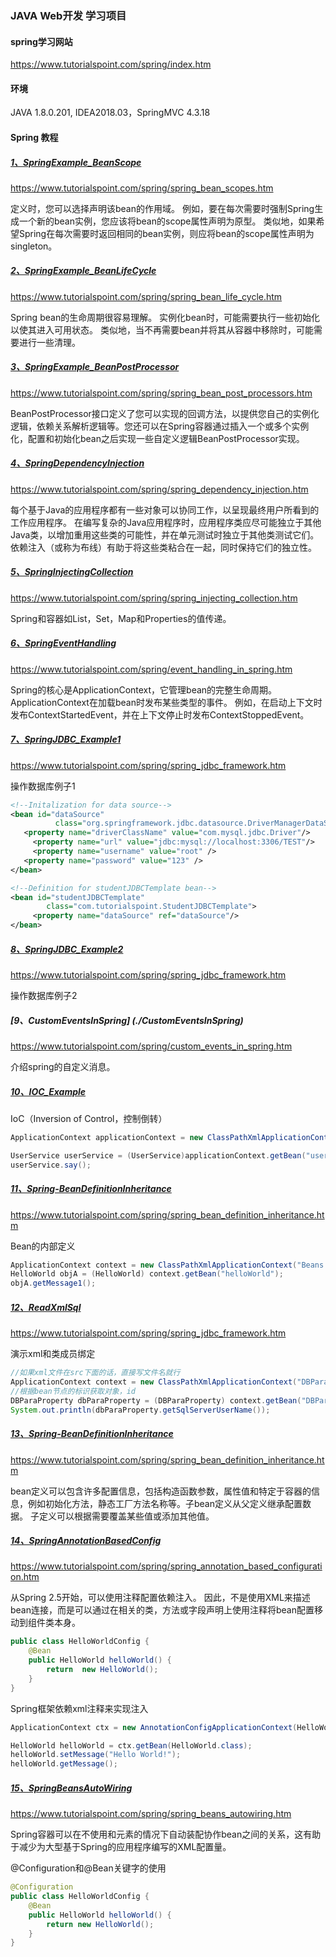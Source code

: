 

### JAVA Web开发 学习项目


#### spring学习网站

https://www.tutorialspoint.com/spring/index.htm


#### 环境

JAVA 1.8.0.201, IDEA2018.03，SpringMVC 4.3.18


#### Spring 教程


##### [1、SpringExample_BeanScope](./SpringExample_BeanScope)

https://www.tutorialspoint.com/spring/spring_bean_scopes.htm

定义<bean>时，您可以选择声明该bean的作用域。 例如，要在每次需要时强制Spring生成一个新的bean实例，您应该将bean的scope属性声明为原型。 类似地，如果希望Spring在每次需要时返回相同的bean实例，则应将bean的scope属性声明为singleton。


##### [2、SpringExample_BeanLifeCycle](./SpringExample_BeanLifeCycle)

https://www.tutorialspoint.com/spring/spring_bean_life_cycle.htm

Spring bean的生命周期很容易理解。 实例化bean时，可能需要执行一些初始化以使其进入可用状态。 类似地，当不再需要bean并将其从容器中移除时，可能需要进行一些清理。

##### [3、SpringExample_BeanPostProcessor](./SpringExample_BeanPostProcessor)

https://www.tutorialspoint.com/spring/spring_bean_post_processors.htm

BeanPostProcessor接口定义了您可以实现的回调方法，以提供您自己的实例化逻辑，依赖关系解析逻辑等。您还可以在Spring容器通过插入一个或多个实例化，配置和初始化bean之后实现一些自定义逻辑BeanPostProcessor实现。

##### [4、SpringDependencyInjection](./SpringDependencyInjection)

https://www.tutorialspoint.com/spring/spring_dependency_injection.htm

每个基于Java的应用程序都有一些对象可以协同工作，以呈现最终用户所看到的工作应用程序。 在编写复杂的Java应用程序时，应用程序类应尽可能独立于其他Java类，以增加重用这些类的可能性，并在单元测试时独立于其他类测试它们。 依赖注入（或称为布线）有助于将这些类粘合在一起，同时保持它们的独立性。


##### [5、SpringInjectingCollection](./SpringInjectingCollection)

https://www.tutorialspoint.com/spring/spring_injecting_collection.htm

Spring和容器如List，Set，Map和Properties的值传递。


##### [6、SpringEventHandling](./SpringEventHandling)

https://www.tutorialspoint.com/spring/event_handling_in_spring.htm

Spring的核心是ApplicationContext，它管理bean的完整生命周期。  ApplicationContext在加载bean时发布某些类型的事件。 例如，在启动上下文时发布ContextStartedEvent，并在上下文停止时发布ContextStoppedEvent。

##### [7、SpringJDBC_Example1](./SpringJDBC_Example)

https://www.tutorialspoint.com/spring/spring_jdbc_framework.htm

操作数据库例子1

```xml
<!--Initalization for data source-->
<bean id="dataSource"
          class="org.springframework.jdbc.datasource.DriverManagerDataSource">
   <property name="driverClassName" value="com.mysql.jdbc.Driver"/>
     <property name="url" value="jdbc:mysql://localhost:3306/TEST"/>
     <property name="username" value="root" />
   <property name="password" value="123" />
</bean>

<!--Definition for studentJDBCTemplate bean-->
<bean id="studentJDBCTemplate"
        class="com.tutorialspoint.StudentJDBCTemplate">
     <property name="dataSource" ref="dataSource"/>
</bean>
```

##### [8、SpringJDBC_Example2](./SpringJDBC_Example2)

https://www.tutorialspoint.com/spring/spring_jdbc_framework.htm

操作数据库例子2

##### [9、CustomEventsInSpring] (./CustomEventsInSpring)

https://www.tutorialspoint.com/spring/custom_events_in_spring.htm

介绍spring的自定义消息。


##### [10、IOC_Example](./IOC_Example)

IoC（Inversion of Control，控制倒转）

```java
ApplicationContext applicationContext = new ClassPathXmlApplicationContext("applicationContext.xml");

UserService userService = (UserService)applicationContext.getBean("userService");
userService.say();
```
##### [11、Spring-BeanDefinitionInheritance](./Spring-BeanDefinitionInheritance)

https://www.tutorialspoint.com/spring/spring_bean_definition_inheritance.htm

Bean的内部定义

```java
ApplicationContext context = new ClassPathXmlApplicationContext("Beans.xml");
HelloWorld objA = (HelloWorld) context.getBean("helloWorld");
objA.getMessage1();
```

##### [12、ReadXmlSql](./ReadXmlSql)

https://www.tutorialspoint.com/spring/spring_jdbc_framework.htm

演示xml和类成员绑定

```java
//如果xml文件在src下面的话，直接写文件名就行
ApplicationContext context = new ClassPathXmlApplicationContext("DBParaProperty.xml");
//根据bean节点的标识获取对象，id
DBParaProperty dbParaProperty = (DBParaProperty) context.getBean("DBParaProperty");
System.out.println(dbParaProperty.getSqlServerUserName());
```


##### [13、Spring-BeanDefinitionInheritance](./Spring-BeanDefinitionInheritance)

https://www.tutorialspoint.com/spring/spring_bean_definition_inheritance.htm

bean定义可以包含许多配置信息，包括构造函数参数，属性值和特定于容器的信息，例如初始化方法，静态工厂方法名称等。子bean定义从父定义继承配置数据。 子定义可以根据需要覆盖某些值或添加其他值。


##### [14、SpringAnnotationBasedConfig](./SpringAnnotationBasedConfig)

https://www.tutorialspoint.com/spring/spring_annotation_based_configuration.htm

从Spring 2.5开始，可以使用注释配置依赖注入。 因此，不是使用XML来描述bean连接，而是可以通过在相关的类，方法或字段声明上使用注释将bean配置移动到组件类本身。


```java
public class HelloWorldConfig {
    @Bean
    public HelloWorld helloWorld() {
        return  new HelloWorld();
    }
}
```

Spring框架依赖xml注释来实现注入

```java
ApplicationContext ctx = new AnnotationConfigApplicationContext(HelloWorldConfig.class);

HelloWorld helloWorld = ctx.getBean(HelloWorld.class);
helloWorld.setMessage("Hello World!");
helloWorld.getMessage();
```

##### [15、SpringBeansAutoWiring](./SpringBeansAutoWiring)

https://www.tutorialspoint.com/spring/spring_beans_autowiring.htm


Spring容器可以在不使用<constructor-arg>和<property>元素的情况下自动装配协作bean之间的关系，这有助于减少为大型基于Spring的应用程序编写的XML配置量。

@Configuration和@Bean关键字的使用

```java
@Configuration
public class HelloWorldConfig {
    @Bean
    public HelloWorld helloWorld() {
        return new HelloWorld();
    }
}
```



